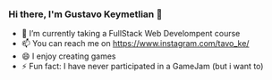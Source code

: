### Hi there, I'm Gustavo Keymetlian 👋

<!--
**guskpo20/guskpo20** is a ✨ _special_ ✨ repository because its `README.md` (this file) appears on your GitHub profile.

Here are some ideas to get you started:

- 🔭 I’m currently working on ...
- 🤔 I’m looking for help with ...
- 💬 Ask me about ...
-  Pronouns: ...
 
- 👯 
-->

- 🌱 I’m currently taking a FullStack Web Develompent course
- 📫 You can reach me on https://www.instagram.com/tavo_ke/
- 😄 I enjoy creating games
- ⚡ Fun fact: I have never participated in a GameJam (but i want to)
